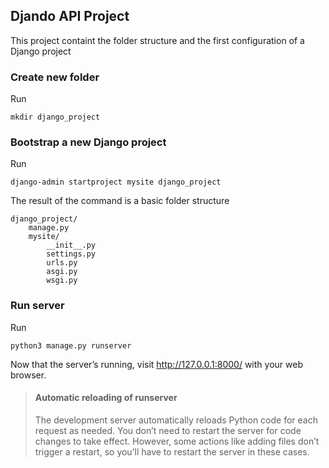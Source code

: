 ## Djando API Project
 This project containt the folder structure and the first configuration of a Django project 

### Create new folder
Run
```
mkdir django_project
```

### Bootstrap a new Django project

Run 
```
django-admin startproject mysite django_project
```

The result of the command is a basic folder structure 

```
django_project/
    manage.py
    mysite/
        __init__.py
        settings.py
        urls.py
        asgi.py
        wsgi.py
```

### Run server
Run
```
python3 manage.py runserver
```

Now that the server’s running, visit http://127.0.0.1:8000/ with your web browser. 

> #### Automatic reloading of runserver
> The development server automatically reloads Python code for each request as needed. You don’t need to restart the server for code changes to take effect. However, some actions like adding files don’t trigger a restart, so you’ll have to restart the server in these cases.
